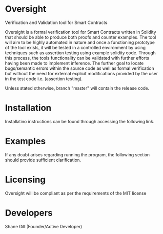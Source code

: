 # Oversight
Verification and Validation tool for Smart Contracts

Oversight is a formal verification tool for Smart Contracts written in Solidity that should be able to produce both proofs and counter examples. 
The tool will aim to be highly automated in nature and once a functioning prototype of the tool exists, it will be tested in a controlled environment by using techniques such as assertion testing using example solidity code. 
Through this process, the tools functionality can be validated with further efforts having been made to implement inference. The further goal to locate bugs/semantic errors within the source code as well as formal verification but without the need for external explicit modifications provided by the user in the test code i.e. (assertion testing).

Unless stated otherwise, branch "master" will contain the release code.


# Installation

Installatino instructions can be found through accessing the following link.


# Examples

If any doubt arises regarding running the program, the following section should provide sufficient clarification.

# Licensing

Oversight will be compliant as per the requirements of the MIT license

# Developers

Shane Gill (Founder/Active Developer)
